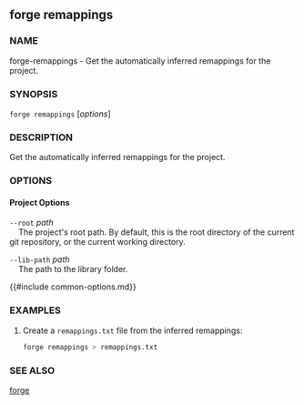 ## forge remappings

### NAME

forge-remappings - Get the automatically inferred remappings for the project.

### SYNOPSIS

``forge remappings`` [*options*]

### DESCRIPTION

Get the automatically inferred remappings for the project.

### OPTIONS

#### Project Options

`--root` *path*  
&nbsp;&nbsp;&nbsp;&nbsp;The project's root path. By default, this is the root directory of the current git repository, or the current working directory.

`--lib-path` *path*  
&nbsp;&nbsp;&nbsp;&nbsp;The path to the library folder.

{{#include common-options.md}}

### EXAMPLES

1. Create a `remappings.txt` file from the inferred remappings:
    ```sh
    forge remappings > remappings.txt
    ```

### SEE ALSO

[forge](./forge.md)
